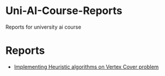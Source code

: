 # Uni-AI-Course-Reports
Reports for university ai course

# Reports
- [Implementing Heuristic algorithms on Vertex Cover problem](https://github.com/atrin-hojjat/Uni-AI-Course-Reports/blob/master/Report%2002/README.md)
